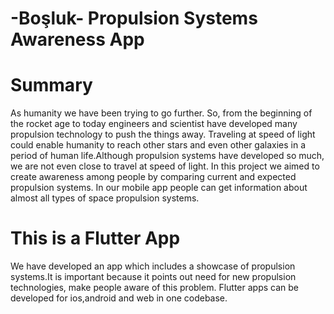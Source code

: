 # -Boşluk- Propulsion Systems Awareness App

 # Summary
As humanity we have been trying to go further. So, from the beginning of the rocket age to today engineers and scientist have developed many propulsion technology to push the things away. Traveling at speed of light could enable humanity to reach other stars and even other galaxies in a period of human life.Although propulsion systems have developed so much, we are not even close to travel at speed of light. In this project we aimed to create awareness among people by comparing current and expected propulsion systems. In our mobile app people can get information about almost all types of space propulsion systems.

 # This is a Flutter App
 We have developed an app which includes a showcase of propulsion systems.It is important because it points out need for new propulsion technologies, make people aware of this problem.
 Flutter apps can be developed for ios,android and web in one codebase.
